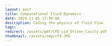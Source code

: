 ```yaml
---
layout: post
title: Computational Fluid Dynamics 
date: 2019-11-01 17:39:00
description: Coding the physics of fluid flow.
tags: 
redirect: /assets/pdf/CFD_Lid_Driven_Cavity.pdf
thumbnail: /assets/img/cfd.JPG
---
```

